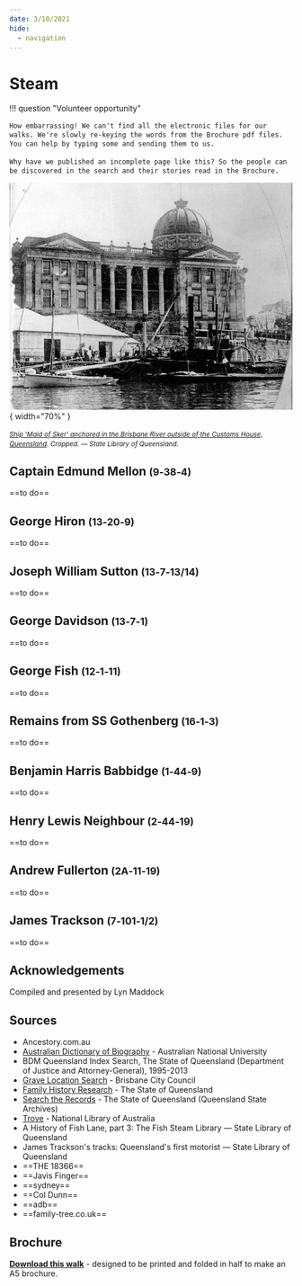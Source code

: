 ```yaml
---
date: 3/10/2021
hide:
  - navigation
---
```


# Steam 

!!! question "Volunteer opportunity"

    How embarrassing! We can't find all the electronic files for our walks. We're slowly re-keying the words from the Brochure pdf files. You can help by typing some and sending them to us. 
    
    Why have we published an incomplete page like this? So the people can be discovered in the search and their stories read in the Brochure.

![](../assets/maid-of-sker-ship.jpg){ width="70%" }  

*<small>[Ship 'Maid of Sker' anchored in the Brisbane River outside of the Customs House, Queensland](http://onesearch.slq.qld.gov.au/permalink/f/1upgmng/slq_alma21256762780002061). Cropped. — State Library of Queensland.</small>*

<!-- 

???+ Example "Directions" 

    Starting point
    Walking directions to first headstone... is the grave of...
    
    ![](../assets/404.png){ width="15%" }

-->

## Captain Edmund Mellon <small>(9‑38‑4)</small>

==to do==

<!--

??? Example "Directions" 

    Walking directions to next headstone... is the grave of...
    
    ![](../assets/404.png){ width="15%" }

-->

## George Hiron  <small>(13‑20‑9)</small>

==to do==

## Joseph William Sutton <small>(13‑7‑13/14)</small>

==to do==

## George Davidson <small>(13‑7‑1)</small>

==to do==

## George Fish <small>(12‑1‑11)</small>

==to do==

## Remains from SS Gothenberg  <small>(16‑1‑3)</small>

==to do==

## Benjamin Harris Babbidge <small>(1‑44‑9)</small>

==to do==

## Henry Lewis Neighbour <small>(2‑44‑19)</small>

==to do==

## Andrew Fullerton <small>(2A‑11‑19)</small>

==to do==

## James Trackson <small>(7‑101‑1/2)</small>

==to do==

## Acknowledgements

Compiled and presented by Lyn Maddock

## Sources

- Ancestory.com.au
- [Australian Dictionary of Biography](https://adb.anu.edu.au) - Australian National University
- BDM Queensland Index Search, The State of Queensland (Department of Justice and Attorney-General), 1995-2013
- [Grave Location Search](http://graves.brisbane.qld.gov.au) - Brisbane City Council
- [Family History Research](https://www.familyhistory.bdm.qld.gov.au) - The State of Queensland
- [Search the Records](https://www.qld.gov.au/recreation/arts/heritage/archives/search-the-records) - The State of Queensland (Queensland State Archives)
- [Trove](https://trove.nla.gov.au) - National Library of Australia
- A History of Fish Lane, part 3: The Fish Steam Library — State Library of Queensland 
- James Trackson's tracks: Queensland's first motorist — State Library of Queensland
- ==THE 18366==
- ==Javis Finger==
- ==sydney==
- ==Col Dunn==
- ==adb==
- ==family-tree.co.uk==

<div class="noprint" markdown="1">

## Brochure

**[Download this walk](../assets/guides/printers.pdf)** - designed to be printed and folded in half to make an A5 brochure.

</div>
